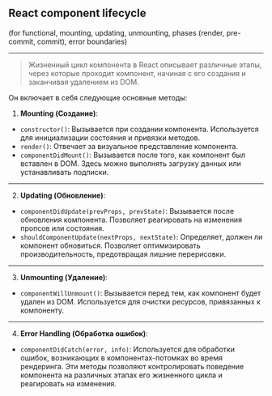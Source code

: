 ## React component lifecycle 
(for functional, mounting, updating, unmounting, phases (render, pre-commit, commit), error boundaries)

--- 
> Жизненный цикл компонента в React описывает различные этапы, через которые проходит компонент, начиная с его создания и заканчивая удалением из DOM. 

Он включает в себя следующие основные методы:

1. **Mounting (Создание)**:

- `constructor()`: Вызывается при создании компонента. Используется для инициализации состояния и привязки методов.  
- `render()`: Отвечает за визуальное представление компонента.
- `componentDidMount()`: Вызывается после того, как компонент был вставлен в DOM. Здесь можно выполнять загрузку данных или устанавливать 
  подписки. 
---
2. **Updating (Обновление)**:

- `componentDidUpdate(prevProps, prevState)`: Вызывается после обновления компонента. Позволяет реагировать на изменения пропсов или состояния.
- `shouldComponentUpdate(nextProps, nextState)`: Определяет, должен ли компонент обновиться. Позволяет оптимизировать производительность, предотвращая лишние перерисовки.
---
3. **Unmounting (Удаление)**:

- `componentWillUnmount()`: Вызывается перед тем, как компонент будет удален из DOM. Используется для очистки ресурсов, привязанных к 
  компоненту.
---
4. **Error Handling (Обработка ошибок)**:

- `componentDidCatch(error, info)`: Используется для обработки ошибок, возникающих в компонентах-потомках во время рендеринга.
Эти методы позволяют контролировать поведение компонента на различных этапах его жизненного цикла и реагировать на изменения.
